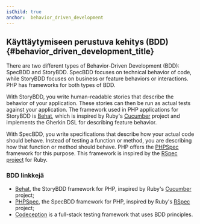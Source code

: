 ```yaml
---
isChild: true
anchor:  behavior_driven_development
---
```


## Käyttäytymiseen perustuva kehitys (BDD) {#behavior_driven_development_title}

There are two different types of Behavior-Driven Development (BDD): SpecBDD and StoryBDD. SpecBDD focuses on technical
behavior of code, while StoryBDD focuses on business or feature behaviors or interactions. PHP has frameworks for both
types of BDD.

With StoryBDD, you write human-readable stories that describe the behavior of your application. These stories can then
be run as actual tests against your application. The framework used in PHP applications for StoryBDD is [Behat], which
is inspired by Ruby's [Cucumber] project and implements the Gherkin DSL for describing feature behavior.

With SpecBDD, you write specifications that describe how your actual code should behave. Instead of testing a function
or method, you are describing how that function or method should behave. PHP offers the [PHPSpec] framework for this
purpose. This framework is inspired by the [RSpec project][Rspec] for Ruby.

### BDD linkkejä

* [Behat], the StoryBDD framework for PHP, inspired by Ruby's [Cucumber] project;
* [PHPSpec], the SpecBDD framework for PHP, inspired by Ruby's [RSpec] project;
* [Codeception] is a full-stack testing framework that uses BDD principles.


[Behat]: http://behat.org/
[Cucumber]: https://cucumber.io/
[PHPSpec]: https://www.phpspec.net/
[RSpec]: https://rspec.info/
[Codeception]: https://codeception.com/
